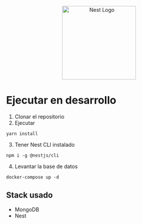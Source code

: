 <p align="center">
  <a href="http://nestjs.com/" target="blank"><img src="https://nestjs.com/img/logo-small.svg" width="200" alt="Nest Logo" /></a>
</p>

# Ejecutar en desarrollo 
 1. Clonar el repositorio
 2. Ejecutar
 ```
 yarn install
 ```
 3. Tener Nest CLI instalado
 ```
 npm i -g @nestjs/cli
 ```
 4. Levantar la base de datos
 ```
 docker-compose up -d
 ```


 ## Stack usado 
 * MongoDB
 * Nest
